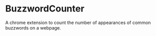 # BuzzwordCounter
A chrome extension to count the number of appearances of common buzzwords on a webpage.
